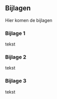 ## Bijlagen

Hier komen de bijlagen

### Bijlage 1

tekst

### Bijlage 2

tekst

### Bijlage 3

tekst


